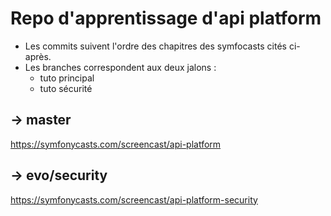 # Repo d'apprentissage d'api platform
- Les commits suivent l'ordre des chapitres des symfocasts cités ci-après.  
- Les branches correspondent aux deux jalons : 
  - tuto principal
  - tuto sécurité

## -> master
https://symfonycasts.com/screencast/api-platform

## -> evo/security
https://symfonycasts.com/screencast/api-platform-security
